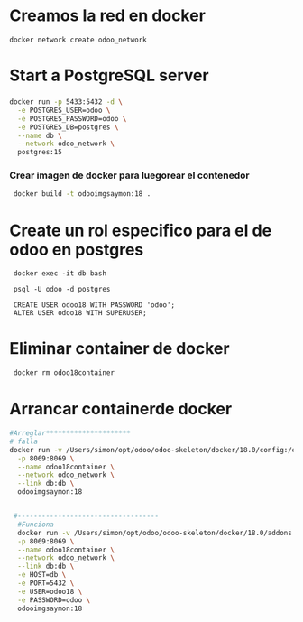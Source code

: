  # Creamos la red en docker
 ```
 docker network create odoo_network
 ```
 
 # Start a PostgreSQL server
###
```bash
docker run -p 5433:5432 -d \
  -e POSTGRES_USER=odoo \
  -e POSTGRES_PASSWORD=odoo \
  -e POSTGRES_DB=postgres \
  --name db \
  --network odoo_network \
  postgres:15
```  

### Crear imagen de docker para luegorear el contenedor

```bash
 docker build -t odooimgsaymon:18 .
```

# Create un rol especifico para el de odoo en postgres
 ```
  docker exec -it db bash

  psql -U odoo -d postgres

  CREATE USER odoo18 WITH PASSWORD 'odoo';
  ALTER USER odoo18 WITH SUPERUSER;

 ```

 # Eliminar container de docker
 ```bash
  docker rm odoo18container 
  ```




 # Arrancar containerde docker
```bash
#Arreglar*********************
# falla
docker run -v /Users/simon/opt/odoo/odoo-skeleton/docker/18.0/config:/etc/odoo \
  -p 8069:8069 \
  --name odoo18container \
  --network odoo_network \
  --link db:db \
  odooimgsaymon:18


 #----------------------------------- 
  #Funciona
  docker run -v /Users/simon/opt/odoo/odoo-skeleton/docker/18.0/addons:/mnt/extra-addons \
  -p 8069:8069 \
  --name odoo18container \
  --network odoo_network \
  --link db:db \
  -e HOST=db \
  -e PORT=5432 \
  -e USER=odoo18 \
  -e PASSWORD=odoo \
  odooimgsaymon:18

```
